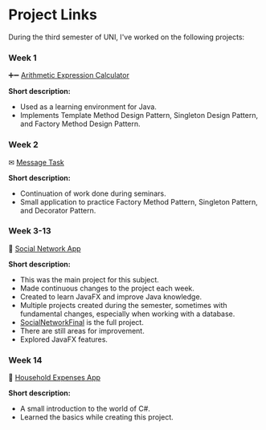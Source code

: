 # Project Links

During the third semester of UNI, I've worked on the following projects:

### Week 1 ###

➕➖ [Arithmetic Expression Calculator](https://github.com/deeaion/ubb_cs/tree/main/Year_2/Semester_1/Metode_Avansate_De_Programare/Lab_1/untitled)

**Short description:**

- Used as a learning environment for Java.
- Implements Template Method Design Pattern, Singleton Design Pattern, and Factory Method Design Pattern.

### Week 2 ###

✉ [Message Task](https://github.com/deeaion/ubb_cs/tree/main/Year_2/Semester_1/Metode_Avansate_De_Programare/Lab_2)

**Short description:**

- Continuation of work done during seminars.
- Small application to practice Factory Method Pattern, Singleton Pattern, and Decorator Pattern.

### Week 3-13 ###

👥 [Social Network App](https://github.com/deeaion/SocialMediaNetwork)

**Short description:**

- This was the main project for this subject.
- Made continuous changes to the project each week.
- Created to learn JavaFX and improve Java knowledge.
- Multiple projects created during the semester, sometimes with fundamental changes, especially when working with a database.
- [SocialNetworkFinal](https://github.com/deeaion/SocialMediaNetwork/tree/main/Laborator%2011%20-%2013) is the full project.
- There are still areas for improvement.
- Explored JavaFX features.

### Week 14 ###

🧾 [Household Expenses App](https://github.com/deeaion/HouseHoldExpenses-C-)

**Short description:**

- A small introduction to the world of C#.
- Learned the basics while creating this project.
